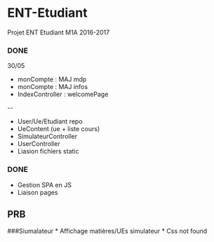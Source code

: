 # ENT-Etudiant
Projet ENT Etudiant M1A 2016-2017

### DONE

30/05

* monCompte : MAJ mdp
* monCompte : MAJ infos
* IndexController : welcomePage

--
* User/Ue/Etudiant repo
* UeContent (ue + liste cours)
* SimulateurController
* UserController
* Liasion fichiers static

### DONE
* Gestion SPA en JS
* Liaison pages

## PRB 
###Siumalateur
    * Affichage matières/UEs simulateur
    * Css not found
    

